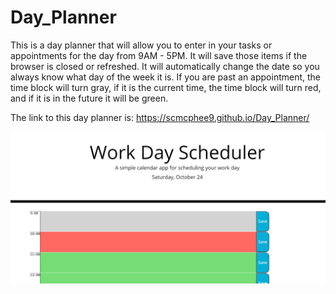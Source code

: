 # Day_Planner

This is a day planner that will allow you to enter in your tasks or appointments for the day from 9AM - 5PM. It will save those items if the browser is closed or refreshed. It will automatically change the date so you always know what day of the week it is. If you are past an appointment, the time block will turn gray, if it is the current time, the time block will turn red, and if it is in the future it will be green.

The link to this day planner is:
https://scmcphee9.github.io/Day_Planner/

<img src = "dayPlanner.png" alt="day planner screenshot">
